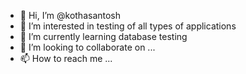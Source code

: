 - 👋 Hi, I’m @kothasantosh
- 👀 I’m interested in testing of all types of applications
- 🌱 I’m currently learning database testing
- 💞️ I’m looking to collaborate on ...
- 📫 How to reach me ...

<!---
kothasantosh/kothasantosh is a ✨ special ✨ repository because its `README.md` (this file) appears on your GitHub profile.
You can click the Preview link to take a look at your changes.
--->
